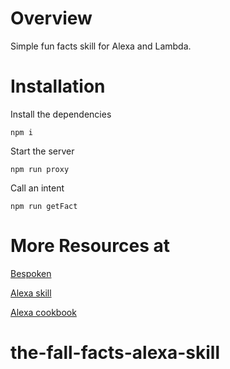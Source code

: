 # Overview

Simple fun facts skill for Alexa and Lambda.

# Installation

Install the dependencies
```
npm i
```

Start the server
```
npm run proxy
```

Call an intent
```
npm run getFact
```

# More Resources at

[Bespoken](https://bespoken.io)

[Alexa skill](https://github.com/alexa/skill-sample-nodejs-fact)

[Alexa cookbook](https://github.com/alexa/alexa-cookbook)
# the-fall-facts-alexa-skill
